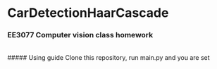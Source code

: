 # CarDetectionHaarCascade
### EE3077 Computer vision class homework 
<br>
##### Using guide
Clone this repository, run main.py and you are set
